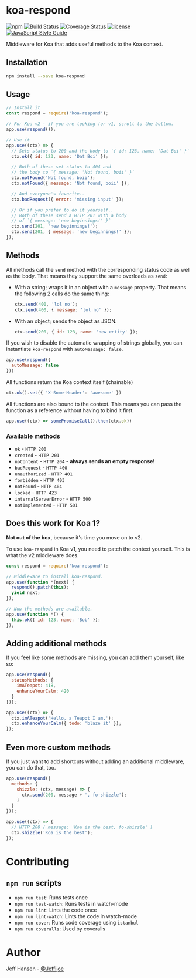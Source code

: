 # koa-respond

[![npm](https://img.shields.io/npm/v/@hitokoto/koa-respond.svg)](https://www.npmjs.com/package/koa-respond)
[![Build Status](https://img.shields.io/travis/jeffijoe/koa-respond.svg)](https://travis-ci.org/jeffijoe/koa-respond)
[![Coverage Status](https://coveralls.io/repos/github/hitokoto-osc/koa-respond/badge.svg?branch=master)](https://coveralls.io/github/hitokoto-osc/koa-respond?branch=master)
[![license](https://img.shields.io/npm/l/koa-respond.svg)](https://github.com/jeffijoe/koa-respond/blob/master/LICENSE.md)
[![JavaScript Style Guide](https://img.shields.io/badge/code%20style-standard-brightgreen.svg)](http://standardjs.com/)

Middleware for Koa that adds useful methods to the Koa context.

## Installation

```bash
npm install --save koa-respond
```

## Usage

```js
// Install it
const respond = require('koa-respond');

// For Koa v2 - if you are looking for v1, scroll to the bottom.
app.use(respond());

// Use it
app.use((ctx) => {
  // Sets status to 200 and the body to `{ id: 123, name: 'Dat Boi' }`
  ctx.ok({ id: 123, name: 'Dat Boi' });

  // Both of these set status to 404 and
  // the body to `{ message: 'Not found, boii' }`
  ctx.notFound('Not found, boii');
  ctx.notFound({ message: 'Not found, boii' });

  // And everyone's favorite..
  ctx.badRequest({ error: 'missing input' });

  // Or if you prefer to do it yourself..
  // Both of these send a HTTP 201 with a body
  // of `{ message: 'new beginnings!' }`
  ctx.send(201, 'new beginnings!');
  ctx.send(201, { message: 'new beginnings!' });
});
```

## Methods

All methods call the `send` method with the corresponding status code as well as the body. That means they support the same overloads as `send`:

* With a string; wraps it in an object with a `message` property. That means the following 2 calls do the same thing:

  ```js
  ctx.send(400, 'lol no');
  ctx.send(400, { message: 'lol no' });
  ```

* With an object; sends the object as JSON.

  ```js
  ctx.send(200, { id: 123, name: 'new entity' });
  ```

If you wish to disable the automatic wrapping of strings globally, you can instantiate `koa-respond` with `autoMessage: false`.

```js
app.use(respond({
  autoMessage: false
}))
```

All functions return the Koa context itself (chainable)

```js
ctx.ok().set({ 'X-Some-Header': 'awesome' })
```

All functions are also bound to the context. This means you can pass the function as a reference without having to bind it first.

```js
app.use((ctx) => somePromiseCall().then(ctx.ok))
```

### Available methods

* `ok` - `HTTP 200`
* `created` - `HTTP 201`
* `noContent` - `HTTP 204` - **always sends an empty response!**
* `badRequest` - `HTTP 400`
* `unauthorized` - `HTTP 401`
* `forbidden` - `HTTP 403`
* `notFound` - `HTTP 404`
* `locked` - `HTTP 423`
* `internalServerError` - `HTTP 500`
* `notImplemented` - `HTTP 501`

## Does this work for Koa 1?

**Not out of the box**, because it's time you move on to v2.

To use `koa-respond` in Koa v1, you need to patch the context yourself. This is what the v2 middleware does.

```js
const respond = require('koa-respond');

// Middleware to install koa-respond.
app.use(function *(next) {
  respond().patch(this);
  yield next;
});

// Now the methods are available.
app.use(function *() {
  this.ok({ id: 123, name: 'Bob' });
});
```

## Adding additional methods

If you feel like some methods are missing, you can add them yourself, like so:

```js
app.use(respond({
  statusMethods: {
    imATeapot: 418,
    enhanceYourCalm: 420
  }
}));

app.use((ctx) => {
  ctx.imATeapot('Hello, a Teapot I am.');
  ctx.enhanceYourCalm({ todo: 'blaze it' });
});
```

## Even more custom methods

If you just want to add shortcuts without adding an additional middleware, you can do that, too.

```js
app.use(respond({
  methods: {
    shizzle: (ctx, message) => {
      ctx.send(200, message + ', fo-shizzle');
    }
  }
}));

app.use((ctx) => {
  // HTTP 200 { message: 'Koa is the best, fo-shizzle' }
  ctx.shizzle('Koa is the best');
});
```

# Contributing

## `npm run` scripts

* `npm run test`: Runs tests once
* `npm run test-watch`: Runs tests in watch-mode
* `npm run lint`: Lints the code once
* `npm run lint-watch`: Lints the code in watch-mode
* `npm run cover`: Runs code coverage using `istanbul`
* `npm run coveralls`: Used by coveralls

# Author

Jeff Hansen - [@Jeffijoe](https://twitter.com/Jeffijoe)
